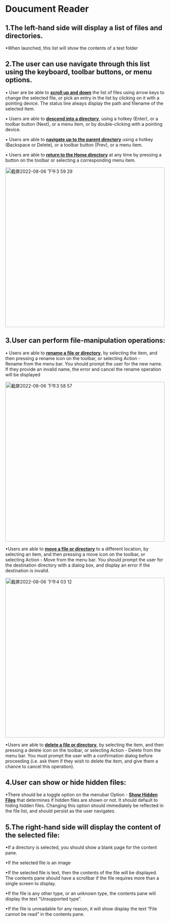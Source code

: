 
<h1>Doucument Reader</h1>

<h2>1.The left-hand side will display a list of files and directories.</h2>

  •When launched, this list will show the contents of a test folder

<h2>2.The user can use navigate through this list using the keyboard, toolbar buttons, or menu options.</h2>

  • User are be able to <ins>**scroll up and down**</ins> the list of files using arrow keys to change the selected file, or pick an entry in the list by clicking on it with a pointing device. The status line always display the path and filename of the selected item.

  • Users are able to <ins>**descend into a directory**</ins>, using a hotkey (Enter), or a toolbar button (Next), or a menu item, or by double-clicking with a pointing device.

  • Users are able to <ins>**navigate up to the parent directory**</ins> using a hotkey (Backspace or Delete), or a toolbar button (Prev), or a menu item.

  • Users are able to <ins>**return to the Home directory**</ins> at any time by pressing a button on the toolbar or selecting a corresponding menu item.
  
<img width="500" alt="截屏2022-08-06 下午3 59 29" src="https://user-images.githubusercontent.com/85118325/183264478-c38756f6-9d64-4a7c-8f49-967c72958c3c.png">

<h2>3.User can perform file-manipulation operations:</h2>

• Users are able to <ins>**rename a file or directory**</ins>, by selecting the item, and then pressing a rename icon on the toolbar, or selecting Action - Rename from the menu bar. You should prompt the user for the new name. If they provide an invalid name, the error and cancel the rename operation will be displayed 

<img width="500" alt="截屏2022-08-06 下午3 58 57" src="https://user-images.githubusercontent.com/85118325/183264484-5aefaaa2-581d-4976-9636-36b843523fff.png">

  •Users are able to <ins>**move a file or directory**</ins> to a different location, by selecting an item, and then pressing a move icon on the toolbar, or selecting Action - Move from the menu bar. You should prompt the user for the destination directory with a dialog box, and display an error if the destination is invalid.
  
 <img width="500" alt="截屏2022-08-06 下午4 03 12" src="https://user-images.githubusercontent.com/85118325/183264486-387aa218-865b-4f9b-ab79-54b9fc3a2988.png">

  •Users are able to <ins>**delete a file or directory**</ins>, by selecting the item, and then pressing a delete icon on the toolbar, or selecting Action - Delete from the menu bar. You must prompt the user with a confirmation dialog before proceeding (i.e. ask them if they wish to delete the item, and give them a chance to cancel this operation).

<h2>4.User can show or hide hidden files:</h2>

•There should be a toggle option on the menubar Option - <ins>**Show Hidden Files**</ins> that determines if hidden files are shown or not. It should default to hiding hidden files. Changing this option should immediately be reflected in the file list, and should persist as the user navigates.

<h2>5.The right-hand side will display the content of the selected file:</h2>

  •If a directory is selected, you should show a blank page for the content pane.

  •If the selected file is an image

  •If the selected file is text, then the contents of the file will be displayed. The contents pane should have a scrollbar if the file requires more than a single screen to display.

  •If the file is any other type, or an unknown type, the contents pane will display the text “Unsupported type”.

  •If the file is unreadable for any reason, it will show display the text “File cannot be read” in the contents pane.





